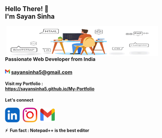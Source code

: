 <h2 align="left">Hello There! 👋 <br />I'm Sayan Sinha</h2>
<img align="right" src="images/website.gif" width="500" height="100" />

<h3 align="left">
  Passionate Web Developer from India
</h3>

<h3 align="left">
   <img src="images/logo/gmail.svg" alt="sayansinha5" height="16" width="16" />
  <a href="mailto:sayansinha5@gmail.com">
  sayansinha5@gmail.com</a>
</h3>

<h4 align="left">
  Visit my Portfolio :
  <br />
  <a href="https://sayansinha5.github.io/My-Portfolio/">https://sayansinha5.github.io/My-Portfolio</a>
</h4>

<h4 align="left">
 Let's connect<br /><br />
<a href="https://linkedin.com/in/sayansinha5" target="blank"><img align="center" src="images/logo/linkedin.svg" alt="Linked In" height="48" width="48" target="_blank" /></a>
  &nbsp;
<a href="https://instagram.com/mrsupermb" target="blank"><img align="center" src="images/logo/insta_alt.svg" alt="mrsupermb" height="48" width="48" target="_blank" /></a>
  &nbsp;
<a href="mailto:sayansinha5@gmail.com" target="blank"><img align="center" src="images/logo/gmail.svg" alt="mrsupermb" height="48" width="48" target="_blank" /></a>
  <br /><br />
⚡ &nbsp;Fun fact : Notepad++ is the best editor<br />
</h4>
